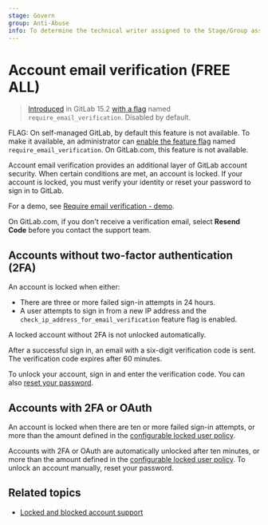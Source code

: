 ```yaml
---
stage: Govern
group: Anti-Abuse
info: To determine the technical writer assigned to the Stage/Group associated with this page, see https://handbook.gitlab.com/handbook/product/ux/technical-writing/#assignments
---
```


# Account email verification **(FREE ALL)**

> [Introduced](https://gitlab.com/gitlab-org/gitlab/-/merge_requests/86352) in GitLab 15.2 [with a flag](../administration/feature_flags.md) named `require_email_verification`. Disabled by default.

FLAG:
On self-managed GitLab, by default this feature is not available. To make it available, an administrator can [enable the feature flag](../administration/feature_flags.md) named `require_email_verification`. On GitLab.com, this feature is not available.

Account email verification provides an additional layer of GitLab account security.
When certain conditions are met, an account is locked. If your account is locked,
you must verify your identity or reset your password to sign in to GitLab.

<i class="fa fa-youtube-play youtube" aria-hidden="true"></i>
For a demo, see [Require email verification - demo](https://www.youtube.com/watch?v=wU6BVEGB3Y0).

On GitLab.com, if you don't receive a verification email, select **Resend Code** before you contact the support team.

## Accounts without two-factor authentication (2FA)

An account is locked when either:

- There are three or more failed sign-in attempts in 24 hours.
- A user attempts to sign in from a new IP address and the
  `check_ip_address_for_email_verification` feature flag is enabled.

A locked account without 2FA is not unlocked automatically.

After a successful sign in, an email with a six-digit verification code is sent.
The verification code expires after 60 minutes.

To unlock your account, sign in and enter the verification code. You can also
[reset your password](https://gitlab.com/users/password/new).

## Accounts with 2FA or OAuth

An account is locked when there are ten or more failed sign-in attempts, or more than the
amount defined in the [configurable locked user policy](unlock_user.md#self-managed-users).

Accounts with 2FA or OAuth are automatically unlocked after ten minutes, or more than the
amount defined in the [configurable locked user policy](unlock_user.md#self-managed-users).
To unlock an account manually, reset your password.

## Related topics

- [Locked and blocked account support](https://about.gitlab.com/handbook/support/workflows/reinstating-blocked-accounts.html)

